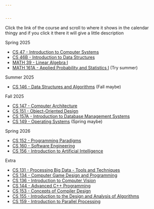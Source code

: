 ```yaml
---


---
```


<p>Click the link of the course and scroll to where it shows in the calendar thingy and if you click it there it will give a little description</p>
<p>Spring 2025</p>
<ul>
<li><a href="https://catalog.sjsu.edu/preview_program.php?catoid=10&amp;poid=9238&amp;returnto=4818#/usr/local/webroot/acalog-legacy/shared/htdocs_gateway/ajax/preview_course.php">CS 47 - Introduction to Computer Systems</a></li>
<li><a href="https://catalog.sjsu.edu/preview_course_nopop.php?catoid=10&amp;coid=42140">CS 46B - Introduction to Data Structures</a></li>
<li><a href="https://catalog.sjsu.edu/preview_course_nopop.php?catoid=10&amp;coid=46030">MATH 39 - Linear Algebra I</a></li>
<li><a href="https://catalog.sjsu.edu/preview_program.php?catoid=10&amp;poid=10435&amp;returnto=4818#/usr/local/webroot/acalog-legacy/shared/htdocs_gateway/ajax/preview_course.php">MATH 161A - Applied Probability and Statistics I</a> (Try summer)</li>
</ul>
<p>Summer 2025</p>
<ul>
<li><a href="https://catalog.sjsu.edu/preview_course_nopop.php?catoid=10&amp;coid=42151">CS 146 - Data Structures and Algorithms</a> (Fall maybe)</li>
</ul>
<p>Fall 2025</p>
<ul>
<li><a href="https://catalog.sjsu.edu/preview_program.php?catoid=10&amp;poid=9238&amp;returnto=4818#/usr/local/webroot/acalog-legacy/shared/htdocs_gateway/ajax/preview_course.php">CS 147 - Computer Architecture</a></li>
<li><a href="https://catalog.sjsu.edu/preview_program.php?catoid=10&amp;poid=9238&amp;returnto=4818#/usr/local/webroot/acalog-legacy/shared/htdocs_gateway/ajax/preview_course.php">CS 151 - Object-Oriented Design</a></li>
<li><a href="https://catalog.sjsu.edu/preview_program.php?catoid=10&amp;poid=9238&amp;returnto=4818#/usr/local/webroot/acalog-legacy/shared/htdocs_gateway/ajax/preview_course.php">CS 157A - Introduction to Database Management Systems</a></li>
<li><a href="https://catalog.sjsu.edu/preview_program.php?catoid=10&amp;poid=9238&amp;returnto=4818#">CS 149 - Operating Systems</a> (Spring maybe)</li>
</ul>
<p>Spring 2026</p>
<ul>
<li><a href="https://catalog.sjsu.edu/preview_program.php?catoid=10&amp;poid=9238&amp;returnto=4818#/usr/local/webroot/acalog-legacy/shared/htdocs_gateway/ajax/preview_course.php">CS 152 - Programming Paradigms</a></li>
<li><a href="https://catalog.sjsu.edu/preview_program.php?catoid=10&amp;poid=9238&amp;returnto=4818#">CS 160 - Software Engineering</a></li>
<li><a href="https://catalog.sjsu.edu/preview_program.php?catoid=10&amp;poid=10435&amp;returnto=4818#/usr/local/webroot/acalog-legacy/shared/htdocs_gateway/ajax/preview_course.php">CS 156 - Introduction to Artificial Intelligence</a></li>
</ul>
<p>Extra</p>
<ul>
<li><a href="https://catalog.sjsu.edu/preview_program.php?catoid=10&amp;poid=9238&amp;returnto=4818#tt6817">CS 131 - Processing Big Data - Tools and Techniques</a></li>
<li><a href="https://catalog.sjsu.edu/preview_program.php?catoid=13&amp;poid=7663&amp;returnto=4963#/usr/local/webroot/acalog-legacy/shared/htdocs_gateway/ajax/preview_course.php">CS 134 - Computer Game Design and Programming</a></li>
<li><a href="https://catalog.sjsu.edu/preview_program.php?catoid=13&amp;poid=7663&amp;returnto=4963#">CS 136 - Introduction to Computer Vision</a></li>
<li><a href="https://catalog.sjsu.edu/preview_program.php?catoid=13&amp;poid=7663&amp;returnto=4963#/usr/local/webroot/acalog-legacy/shared/htdocs_gateway/ajax/preview_course.php">CS 144 - Advanced C++ Programming</a></li>
<li><a href="https://catalog.sjsu.edu/preview_program.php?catoid=13&amp;poid=7663&amp;returnto=4963#">CS 153 - Concepts of Compiler Design</a></li>
<li><a href="https://catalog.sjsu.edu/preview_program.php?catoid=13&amp;poid=7663&amp;returnto=4963#/usr/local/webroot/acalog-legacy/shared/htdocs_gateway/ajax/preview_course.php">CS 155 - Introduction to the Design and Analysis of Algorithms</a></li>
<li><a href="https://catalog.sjsu.edu/preview_program.php?catoid=13&amp;poid=7663&amp;returnto=4963#">CS 159 - Introduction to Parallel Processing</a></li>
</ul>

